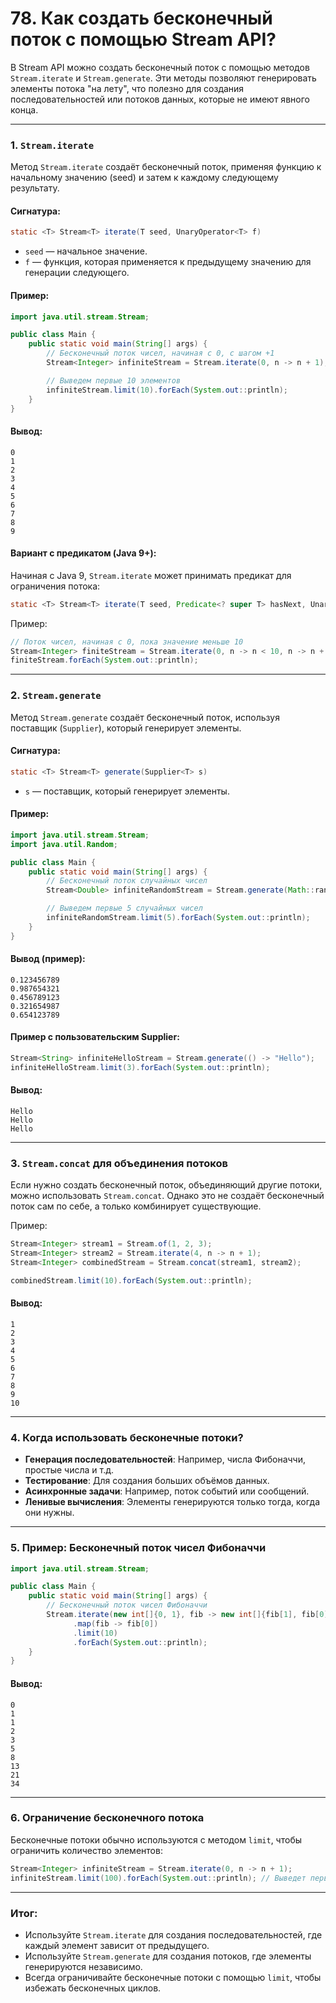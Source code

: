 # 78. Как создать бесконечный поток с помощью Stream API?

В Stream API можно создать бесконечный поток с помощью методов `Stream.iterate` и `Stream.generate`. Эти методы позволяют генерировать элементы потока "на лету", что полезно для создания последовательностей или потоков данных, которые не имеют явного конца.

---

### 1. **`Stream.iterate`**
Метод `Stream.iterate` создаёт бесконечный поток, применяя функцию к начальному значению (seed) и затем к каждому следующему результату.

#### Сигнатура:
```java
static <T> Stream<T> iterate(T seed, UnaryOperator<T> f)
```

- `seed` — начальное значение.
- `f` — функция, которая применяется к предыдущему значению для генерации следующего.

#### Пример:
```java
import java.util.stream.Stream;

public class Main {
    public static void main(String[] args) {
        // Бесконечный поток чисел, начиная с 0, с шагом +1
        Stream<Integer> infiniteStream = Stream.iterate(0, n -> n + 1);

        // Выведем первые 10 элементов
        infiniteStream.limit(10).forEach(System.out::println);
    }
}
```

#### Вывод:
```
0
1
2
3
4
5
6
7
8
9
```

#### Вариант с предикатом (Java 9+):
Начиная с Java 9, `Stream.iterate` может принимать предикат для ограничения потока:
```java
static <T> Stream<T> iterate(T seed, Predicate<? super T> hasNext, UnaryOperator<T> f)
```

Пример:
```java
// Поток чисел, начиная с 0, пока значение меньше 10
Stream<Integer> finiteStream = Stream.iterate(0, n -> n < 10, n -> n + 1);
finiteStream.forEach(System.out::println);
```

---

### 2. **`Stream.generate`**
Метод `Stream.generate` создаёт бесконечный поток, используя поставщик (`Supplier`), который генерирует элементы.

#### Сигнатура:
```java
static <T> Stream<T> generate(Supplier<T> s)
```

- `s` — поставщик, который генерирует элементы.

#### Пример:
```java
import java.util.stream.Stream;
import java.util.Random;

public class Main {
    public static void main(String[] args) {
        // Бесконечный поток случайных чисел
        Stream<Double> infiniteRandomStream = Stream.generate(Math::random);

        // Выведем первые 5 случайных чисел
        infiniteRandomStream.limit(5).forEach(System.out::println);
    }
}
```

#### Вывод (пример):
```
0.123456789
0.987654321
0.456789123
0.321654987
0.654123789
```

#### Пример с пользовательским Supplier:
```java
Stream<String> infiniteHelloStream = Stream.generate(() -> "Hello");
infiniteHelloStream.limit(3).forEach(System.out::println);
```

#### Вывод:
```
Hello
Hello
Hello
```

---

### 3. **`Stream.concat` для объединения потоков**
Если нужно создать бесконечный поток, объединяющий другие потоки, можно использовать `Stream.concat`. Однако это не создаёт бесконечный поток сам по себе, а только комбинирует существующие.

Пример:
```java
Stream<Integer> stream1 = Stream.of(1, 2, 3);
Stream<Integer> stream2 = Stream.iterate(4, n -> n + 1);
Stream<Integer> combinedStream = Stream.concat(stream1, stream2);

combinedStream.limit(10).forEach(System.out::println);
```

#### Вывод:
```
1
2
3
4
5
6
7
8
9
10
```

---

### 4. **Когда использовать бесконечные потоки?**
- **Генерация последовательностей**: Например, числа Фибоначчи, простые числа и т.д.
- **Тестирование**: Для создания больших объёмов данных.
- **Асинхронные задачи**: Например, поток событий или сообщений.
- **Ленивые вычисления**: Элементы генерируются только тогда, когда они нужны.

---

### 5. **Пример: Бесконечный поток чисел Фибоначчи**
```java
import java.util.stream.Stream;

public class Main {
    public static void main(String[] args) {
        // Бесконечный поток чисел Фибоначчи
        Stream.iterate(new int[]{0, 1}, fib -> new int[]{fib[1], fib[0] + fib[1]})
              .map(fib -> fib[0])
              .limit(10)
              .forEach(System.out::println);
    }
}
```

#### Вывод:
```
0
1
1
2
3
5
8
13
21
34
```

---

### 6. **Ограничение бесконечного потока**
Бесконечные потоки обычно используются с методом `limit`, чтобы ограничить количество элементов:
```java
Stream<Integer> infiniteStream = Stream.iterate(0, n -> n + 1);
infiniteStream.limit(100).forEach(System.out::println); // Выведет первые 100 чисел
```

---

### Итог:
- Используйте `Stream.iterate` для создания последовательностей, где каждый элемент зависит от предыдущего.
- Используйте `Stream.generate` для создания потоков, где элементы генерируются независимо.
- Всегда ограничивайте бесконечные потоки с помощью `limit`, чтобы избежать бесконечных циклов.
